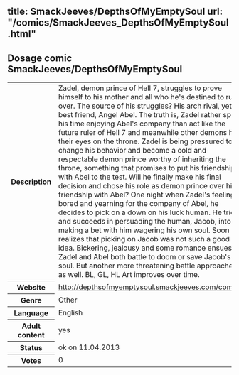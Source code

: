title: SmackJeeves/DepthsOfMyEmptySoul
url: "/comics/SmackJeeves_DepthsOfMyEmptySoul.html"
---
Dosage comic SmackJeeves/DepthsOfMyEmptySoul
-----------------------------------------

<table class="comicinfo">
<tr>
<th>Description</th><td>Zadel, demon prince of Hell 7, struggles to prove himself to his mother and all who he's destined to rule over. The source of his struggles? His arch rival, yet best friend, Angel Abel. The truth is, Zadel rather spend his time enjoying Abel's company than act like the future ruler of Hell 7 and meanwhile other demons have their eyes on the throne. Zadel is being pressured to change his behavior and become a cold and respectable demon prince worthy of inheriting the throne, something that promises to put his friendship with Abel to the test. Will he finally make his final decision and chose his role as demon prince over his friendship with Abel? One night when Zadel's feeling bored and yearning for the company of Abel, he decides to pick on a down on his luck human. He tries and succeeds in persuading the human, Jacob, into making a bet with him wagering his own soul. Soon he realizes that picking on Jacob was not such a good idea. Bickering, jealousy and some romance ensues as Zadel and Abel both battle to doom or save Jacob's soul. But another more threatening battle approaches as well. BL, GL, HL Art improves over time.</td>
</tr>
<tr>
<th>Website</th><td><a href="http://depthsofmyemptysoul.smackjeeves.com/comics/">http://depthsofmyemptysoul.smackjeeves.com/comics/</a></td>
</tr>
<tr>
<th>Genre</th><td>Other</td>
</tr>
<tr>
<th>Language</th><td>English</td>
</tr>
<tr>
<th>Adult content</th><td>yes</td>
</tr>
<tr>
<th>Status</th><td>ok on 11.04.2013</td>
</tr>
<tr>
<th>Votes</th><td>0</div></td>
</tr>
</table>
